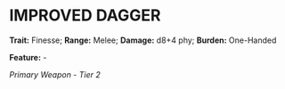 # IMPROVED DAGGER

**Trait:** Finesse; **Range:** Melee; **Damage:** d8+4 phy; **Burden:** One-Handed

**Feature:** -

*Primary Weapon - Tier 2*
